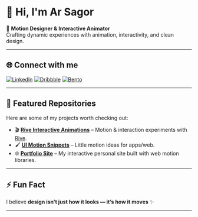 # 👋 Hi, I'm Ar Sagor  

🎨 **Motion Designer & Interactive Animator**  
Crafting dynamic experiences with animation, interactivity, and clean design.  

---

## 🌐 Connect with me  
[![LinkedIn](https://img.shields.io/badge/LinkedIn-0A66C2?style=for-the-badge&logo=linkedin&logoColor=white)](https://www.linkedin.com/in/sm-arsagor/)  [![Dribbble](https://img.shields.io/badge/Dribbble-EA4C89?style=for-the-badge&logo=dribbble&logoColor=white)](https://dribbble.com/ar-sagor)  [![Bento](https://img.shields.io/badge/Bento.me-000000?style=for-the-badge&logo=linktree&logoColor=white)](https://bento.me/ar-sagor)  

---

## 📂 Featured Repositories  
Here are some of my projects worth checking out:  

- 🎬 [**Rive Interactive Animations**](#) – Motion & interaction experiments with [Rive](https://rive.app).  
- 🖌️ [**UI Motion Snippets**](#) – Little motion ideas for apps/web.  
- 🌐 [**Portfolio Site**](#) – My interactive personal site built with web motion libraries.  

---

## ⚡ Fun Fact  
I believe **design isn’t just how it looks — it’s how it moves** ✨  

---


<!--
**Ar-Sagor/Ar-Sagor** is a ✨ _special_ ✨ repository because its `README.md` (this file) appears on your GitHub profile.

Here are some ideas to get you started:

- 🔭 I’m currently working on ...
- 🌱 I’m currently learning ...
- 👯 I’m looking to collaborate on ...
- 🤔 I’m looking for help with ...
- 💬 Ask me about ...
- 📫 How to reach me: ...
- 😄 Pronouns: ...
- ⚡ Fun fact: ...
-->
